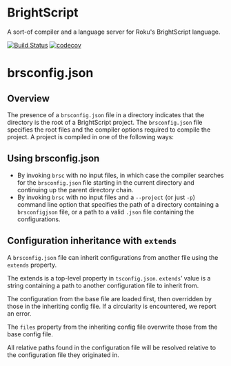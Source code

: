 # BrightScript

A sort-of compiler and a language server for Roku's BrightScript language. 

[![Build Status](https://travis-ci.org/TwitchBronBron/brightscript.svg?branch=master)](https://travis-ci.org/TwitchBronBron/brightscript)
[![codecov](https://codecov.io/gh/TwitchBronBron/brightscript/branch/master/graph/badge.svg)](https://codecov.io/gh/TwitchBronBron/brightscript)


# brsconfig.json

## Overview
The presence of a `brsconfig.json` file in a directory indicates that the directory is the root of a BrightScript project. The `brsconfig.json` file specifies the root files and the compiler options required to compile the project. A project is compiled in one of the following ways: 

## Using brsconfig.json

 - By invoking `brsc` with no input files, in which case the compiler searches for the `brsconfig.json` file starting in the current directory and continuing up the parent directory chain.
  - By invoking `brsc` with no input files and a `--project` (or just `-p`) command line option that specifies the path of a directory containing a `brsconfigjson` file, or a path to a valid `.json` file containing the configurations. 


## Configuration inheritance with `extends`

A `brsconfig.json` file can inherit configurations from another file using the `extends` property.

The extends is a top-level property in `tsconfig.json`. `extends`’ value is a string containing a path to another configuration file to inherit from.

The configuration from the base file are loaded first, then overridden by those in the inheriting config file. If a circularity is encountered, we report an error.

The `files` property from the inheriting config file overwrite those from the base config file.

All relative paths found in the configuration file will be resolved relative to the configuration file they originated in.

